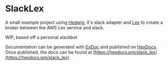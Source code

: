 # SlackLex

A small example project using [Hedwig](https://hexdocs.pm/hedwig), it's slack adapter and [Lex](https://github.com/matthewoden/lex) to create a broker between the AWS Lex service and slack.

WIP, based off a personal slackbot

Documentation can be generated with [ExDoc](https://github.com/elixir-lang/ex_doc)
and published on [HexDocs](https://hexdocs.pm). Once published, the docs can
be found at [https://hexdocs.pm/slack_lex](https://hexdocs.pm/slack_lex).

